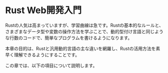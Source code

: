 # Rust Web開発入門

Rustの人気は高まっていますが、学習曲線は急です。Rustの基本的なルールと、さまざまなデータ型や変数の操作方法を学ぶことで、動的型付け言語と同じような行数のコードで、簡単なプログラムを書けるようになります。

本章の目的は、Rustと汎用動的言語の主な違いを網羅し、Rustの活用方法を素早く理解できるようにすることです。

この章では、以下の項目について説明します。
